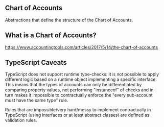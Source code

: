 ## Chart of Accounts
Abstractions that define the structure of the Chart of Accounts.

## What is a Chart of Accounts?
https://www.accountingtools.com/articles/2017/5/14/the-chart-of-accounts

## TypeScript Caveats 
TypeScript does not support runtime type-checks: it is not possible to apply different logic based on a runtime object implementing a specific interface. This means that the types of accounts can only be differentiated by comparing property values, not performing "instanceof" of checks and in turn makes it impossible to contractually enforce the "every sub-account must have the same type" rule.

Rules that are impossible/very hard/messy to implement contractually in TypeScript (using interfaces or at least abstract classes) are defined as validation rules.